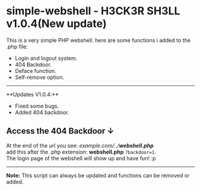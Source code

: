 # simple-webshell - H3CK3R SH3LL v1.0.4(New update)
This is a very simple PHP webshell. here are some
functions i added to the .php file:

* Login and logout system.
* 404 Backdoor.
* Deface function.
* Self-remove option.

<hr />
**Updates V1.0.4:**

* Fixed some bugs.
* Added 404 backdoor.

## Access the 404 Backdoor ↓
At the end of the url you see: _example.com/../__webshell.php___ <br />
add this after the .php extension: __webshell.php__ `?backdoor=1`.<br />
The login page of the webshell will show up and have fun! :p
<hr />

**Note:** This script can always be updated and functions can be removed or added.
